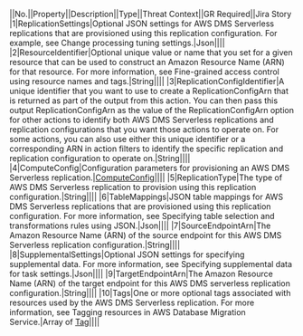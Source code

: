 ||No.||Property||Description||Type||Threat Context||GR Required||Jira Story
|1|ReplicationSettings|Optional JSON settings for AWS DMS Serverless replications that are provisioned using this replication configuration. For example, see  Change processing tuning settings.|Json||||
|2|ResourceIdentifier|Optional unique value or name that you set for a given resource that can be used to construct an Amazon Resource Name (ARN) for that resource. For more information, see  Fine-grained access control using resource names and tags.|String||||
|3|ReplicationConfigIdentifier|A unique identifier that you want to use to create a ReplicationConfigArn that is returned as part of the output from this action. You can then pass this output ReplicationConfigArn as the value of the ReplicationConfigArn option for other actions to identify both AWS DMS Serverless replications and replication configurations that you want those actions to operate on. For some actions, you can also use either this unique identifier or a corresponding ARN in action filters to identify the specific replication and replication configuration to operate on.|String||||
|4|ComputeConfig|Configuration parameters for provisioning an AWS DMS Serverless replication.|<a href="http://docs.aws.amazon.com/AWSCloudFormation/latest/UserGuide/aws-properties-dms-replicationconfig-computeconfig.html">ComputeConfig</a>||||
|5|ReplicationType|The type of AWS DMS Serverless replication to provision using this replication configuration.|String||||
|6|TableMappings|JSON table mappings for AWS DMS Serverless replications that are provisioned using this replication configuration. For more information, see   Specifying table selection and transformations rules using JSON.|Json||||
|7|SourceEndpointArn|The Amazon Resource Name (ARN) of the source endpoint for this AWS DMS Serverless replication configuration.|String||||
|8|SupplementalSettings|Optional JSON settings for specifying supplemental data. For more information, see  Specifying supplemental data for task settings.|Json||||
|9|TargetEndpointArn|The Amazon Resource Name (ARN) of the target endpoint for this AWS DMS serverless replication configuration.|String||||
|10|Tags|One or more optional tags associated with resources used by the AWS DMS Serverless replication. For more information, see  Tagging resources in AWS Database Migration Service.|Array of <a href="http://docs.aws.amazon.com/AWSCloudFormation/latest/UserGuide/aws-properties-dms-replicationconfig-tag.html">Tag</a>||||
